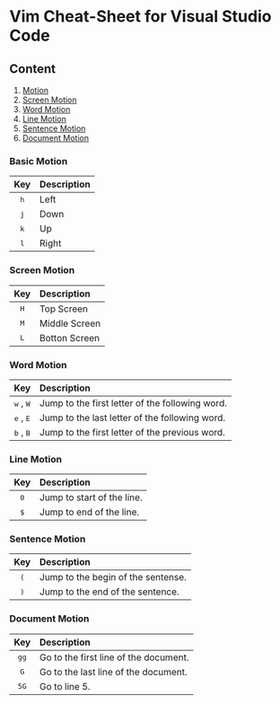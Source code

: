 # Vim Cheat-Sheet for Visual Studio Code

## Content
1. [Motion](#basic-motion)
2. [Screen Motion](#screen-motion)
3. [Word Motion](#word-motion)
4. [Line Motion](#line-motion)
5. [Sentence Motion](#sentence-motion)
6. [Document Motion](#document-motion)

### Basic Motion

| Key | Description |
|:--:|:--|
| <kbd>h</kbd> | Left |
| <kbd>j</kbd> | Down |
| <kbd>k</kbd> | Up |
| <kbd>l</kbd> | Right |

### Screen Motion
| Key | Description |
|:--:|:--|
| <kbd>H</kbd> | Top Screen |
| <kbd>M</kbd> | Middle Screen | 
| <kbd>L</kbd> | Botton Screen |

### Word Motion
| Key | Description |
|:--:|:--|
| <kbd>w</kbd> , <kbd>W</kbd> | Jump to the first letter of the following word. |
| <kbd>e</kbd> , <kbd>E</kbd> | Jump to the last letter of the following word.|
| <kbd>b</kbd> , <kbd>B</kbd> | Jump to the first letter of the previous word. |

### Line Motion
| Key | Description |
|:--:|:--|
| <kbd>0</kbd> | Jump to start of the line.|
| <kbd>$</kbd> | Jump to end of the line.|

### Sentence Motion
| Key | Description |
|:--:|:--|
| <kbd>(</kbd> | Jump to the begin of the sentense. | 
| <kbd>)</kbd> | Jump to the end of the sentence.|

### Document Motion
| Key | Description |
|:--:|:--|                         
| <kbd>gg</kbd> | Go to the first line of the document. |
| <kbd>G</kbd> | Go to the last line of the document. |
| <kbd>5G</kbd> | Go to line 5. |
